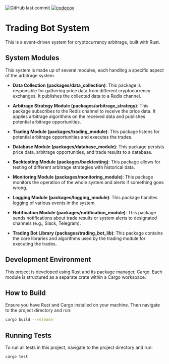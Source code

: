 ![GitHub last commit](https://img.shields.io/github/last-commit/UranusLin/beta-fullstack-assignment) [![codecov](https://codecov.io/gh/username/repository/branch/master/graph/badge.svg)](https://codecov.io/gh/username/repository)

# Trading Bot System

This is a event-driven system for cryptocurrency arbitrage, built with Rust.

## System Modules

This system is made up of several modules, each handling a specific aspect of the arbitrage system.

* **Data Collection (packages/data_collection)**: This package is responsible for gathering price data from different cryptocurrency exchanges. It publishes the collected data to a Redis channel.

* **Arbitrage Strategy Module (packages/arbitrage_strategy)**: This package subscribes to the Redis channel to receive the price data. It applies arbitrage algorithms on the received data and publishes potential arbitrage opportunities.

* **Trading Module (packages/trading_module)**: This package listens for potential arbitrage opportunities and executes the trades.

* **Database Module (packages/database_module)**: This package persists price data, arbitrage opportunities, and trade results to a database.

* **Backtesting Module (packages/backtesting)**: This package allows for testing of different arbitrage strategies with historical data.

* **Monitoring Module (packages/monitoring_module)**: This package monitors the operation of the whole system and alerts if something goes wrong.

* **Logging Module (packages/logging_module)**: This package handles logging of various events in the system.

* **Notification Module (packages/notification_module)**: This package sends notifications about trade results or system alerts to designated channels (e.g., Slack, Telegram).

* **Trading Bot Library (packages/trading_bot_lib)**: This package contains the core libraries and algorithms used by the trading module for executing the trades.

## Development Environment

This project is developed using Rust and its package manager, Cargo. Each module is structured as a separate crate within a Cargo workspace.

## How to Build

Ensure you have Rust and Cargo installed on your machine. Then navigate to the project directory and run:

```bash
cargo build --release
```

## Running Tests

To run all tests in this project, navigate to the project directory and run:

```bash
cargo test
```

